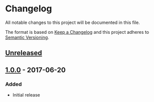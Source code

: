 # Changelog
All notable changes to this project will be documented in this file.

The format is based on [Keep a Changelog](http://keepachangelog.com/en/1.0.0/)
and this project adheres to [Semantic Versioning](http://semver.org/spec/v2.0.0.html).

## [Unreleased]

## [1.0.0] - 2017-06-20
### Added
* Initial release

[Unreleased]: https://github.com/dmfenton/carriage-return/compare/v1.0.0...HEAD
[1.0.0]: https://github.com/dmfenton/carriage-return/releases/v1.0.0
